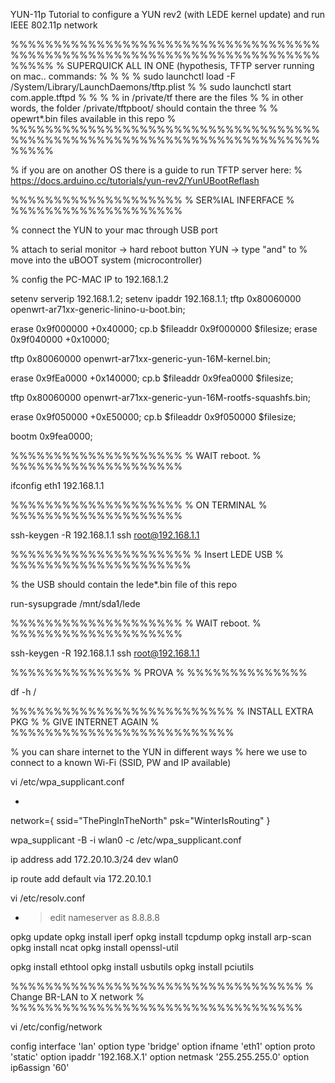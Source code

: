 YUN-11p
Tutorial to configure a YUN rev2 (with LEDE kernel update) and run IEEE 802.11p network

%%%%%%%%%%%%%%%%%%%%%%%%%%%%%%%%%%%%%%%%%%%%%%%%%%%%%%%%%%%%%%%%%%%%%%%%%%%%%
% SUPERQUICK ALL IN ONE (hypothesis, TFTP server running on mac.. commands: %
%                                                                           %
% sudo launchctl load -F /System/Library/LaunchDaemons/tftp.plist           %
% sudo launchctl start com.apple.tftpd                                      %
%                                                                           %
% in /private/tf <tab> there are the files                                  %
% in other words, the folder /private/tftpboot/ should contain the three    %
% opewrt*.bin files available in this repo                                  %
%%%%%%%%%%%%%%%%%%%%%%%%%%%%%%%%%%%%%%%%%%%%%%%%%%%%%%%%%%%%%%%%%%%%%%%%%%%%%

% if you are on another OS there is a guide to run TFTP server here:
% https://docs.arduino.cc/tutorials/yun-rev2/YunUBootReflash
  
%%%%%%%%%%%%%%%%%%%%
% SER%IAL INFERFACE %
%%%%%%%%%%%%%%%%%%%%

% connect the YUN to your mac through USB port
  
% attach to serial monitor -> hard reboot button YUN -> type "and" to 
% move into the uBOOT system (microcontroller) 

% config the PC-MAC IP to 192.168.1.2

setenv serverip 192.168.1.2;
setenv ipaddr 192.168.1.1;
tftp 0x80060000 openwrt-ar71xx-generic-linino-u-boot.bin;

erase 0x9f000000 +0x40000;
cp.b $fileaddr 0x9f000000 $filesize;
erase 0x9f040000 +0x10000;

tftp 0x80060000 openwrt-ar71xx-generic-yun-16M-kernel.bin;

erase 0x9fEa0000 +0x140000;
cp.b $fileaddr 0x9fea0000 $filesize;

tftp 0x80060000 openwrt-ar71xx-generic-yun-16M-rootfs-squashfs.bin;

erase 0x9f050000 +0xE50000;
cp.b $fileaddr 0x9f050000 $filesize;

bootm 0x9fea0000;


%%%%%%%%%%%%%%%%%%%%
%    WAIT reboot.  %
%%%%%%%%%%%%%%%%%%%%

ifconfig eth1 192.168.1.1


%%%%%%%%%%%%%%%%%%%%
%    ON TERMINAL   %
%%%%%%%%%%%%%%%%%%%%

ssh-keygen -R 192.168.1.1
ssh root@192.168.1.1


%%%%%%%%%%%%%%%%%%%%%
%  Insert LEDE USB  %
%%%%%%%%%%%%%%%%%%%%%

% the USB should contain the lede*.bin file of this repo

run-sysupgrade /mnt/sda1/lede <tab>


%%%%%%%%%%%%%%%%%%%%
%    WAIT reboot.  %
%%%%%%%%%%%%%%%%%%%%

ssh-keygen -R 192.168.1.1
ssh root@192.168.1.1

%%%%%%%%%%%%%%
%   PROVA    %
%%%%%%%%%%%%%%

df -h /



%%%%%%%%%%%%%%%%%%%%%%%%%%
%    INSTALL EXTRA PKG   %
%   GIVE INTERNET AGAIN  %
%%%%%%%%%%%%%%%%%%%%%%%%%%

% you can share internet to the YUN in different ways
% here we use to connect to a known Wi-Fi (SSID, PW and IP available)
  
vi /etc/wpa_supplicant.conf

- >
network={
   ssid="ThePingInTheNorth"
   psk="WinterIsRouting"
}

wpa_supplicant -B -i wlan0 -c /etc/wpa_supplicant.conf 

ip address add 172.20.10.3/24 dev wlan0

ip route add default via 172.20.10.1

vi /etc/resolv.conf 

- > edit nameserver as 8.8.8.8


opkg update
opkg install iperf
opkg install tcpdump
opkg install arp-scan
opkg install ncat
opkg install openssl-util

opkg install ethtool
opkg install usbutils
opkg install pciutils

%%%%%%%%%%%%%%%%%%%%%%%%%%%%%%%%%%
%   Change BR-LAN to X network   %
%%%%%%%%%%%%%%%%%%%%%%%%%%%%%%%%%%

vi /etc/config/network

config interface 'lan'
        option type 'bridge'
        option ifname 'eth1'
        option proto 'static'
        option ipaddr '192.168.X.1'
        option netmask '255.255.255.0'
        option ip6assign '60'


